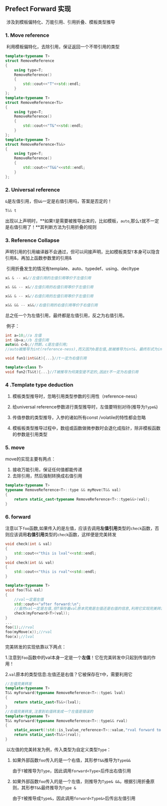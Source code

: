 ## Prefect Forward 实现

​	涉及到模板偏特化、万能引用、引用折叠、模板类型推导

### 1. Move reference

​		利用模板偏特化，去除引用，保证返回一个不带引用的类型

```c++
template<typename T>
struct RemoveReference
{
    using type=T;
    RemoveReference()
    {
        std::cout<<"T"<<std::endl;
    }
};
template<typename T>
struct RemoveReference<T&>
{
    using type=T;
    RemoveReference()
    {
        std::cout<<"T&"<<std::endl;
    }
};
template<typename T>
struct RemoveReference<T&&>
{
    using type=T;
    RemoveReference()
    {
        std::cout<<"T&&"<<std::endl;
    }
};
```



### 2. Universal reference

​		`&`是左值引用，但`&&`一定是右值引用吗，答案是否定的！

```c++
T&& t
```

出现以上声明时，**如果`T`是需要被推导出来的，比如模板，`auto`,那么`t`就不一定是右值引用了！**其判断方法为引用折叠的规则



### 3. Reference Collapse

​		声明引用的引用编译器不会通过，但可以间接声明，比如模板类型`T`本身可以隐含引用&，再加上函数参数里的引用&

​		引用折叠发生的情况有template、auto、typedef、using、decltype

```c++
x& & -- x&//左值引用的左值引用等价于左值引用

x& && -- x&//左值引用的右值引用等价于左值引用

x&& & -- x&//右值引用的左值引用等价于左值引用

x&& && -- x&&//右值引用的右值引用等价于右值引用

```

总之任一个为左值引用，最终都是左值引用，反之为右值引用。

​		例子：

```c++
int a=10;//a 左值
int &b=a;//b 左值引用
auto&& c=b;//然鹅，c是左值引用;
//auto被推导为int(reference-ness),而又因为b是左值,故被推导为int&，最终形式为int& &&，根据引用折叠，即c为左值引用

void fun1(int&&t){...}//t一定为右值引用

template<class T>
void fun2(T&&t){...}//T被推导为何类型是不定的,因此t不一定为右值引用
```



### 4 .Template type deduction

1. 模板类型推导时，忽略引用类型参数的引用性（reference-ness）

2. 给universal reference参数进行类型推导时，左值要特别对待(推导为`Type&`)

3. 传值参数的类型推导，入参的诸如所有const /volatile的特性都会忽略

4. 模板板类型推导过程中，数组或函数做微参数时会退化成指针，除非模板函数的参数是引用类型



### 5. move

move的实现主要有两点：

1. 接收万能引用，保证任何值都能传递
2. 去除引用，然后强制转换成右值引用

```c++
template<typename T>
typename RemoveReference<T>::type && myMove(T&& val)
{
    return static_cast<typename RemoveReference<T>::type&&>(val);
}
```



### 6. forward

​		注意以下`foo`函数,如果传入的是左值，应该去调用**左值引用**类型的`check`函数，否则应该调用**右值引用**类型的`check`函数，这样便是完美转发

```c++
void check(int & val)
{
    std::cout<<"this is lval"<<std::endl;
}
void check(int && val)
{
    std::cout<<"this is rval"<<std::endl;
}

template<typename T>
void foo(T&& val)
{
    //val一定是左值
    std::cout<<"after forward:\n";
    //虽然val一定是左值,但T保存着val原本究竟是左值还是右值的信息,利用它实现完美转发
    check(myForward<T>(val));
}
...
foo(1);//rval
foo(myMove(x));//rval
foo(x);//lval
```



完美转发的实现依靠以下两点：

​		1.注意到`foo`函数中的val本身一定是一个**左值**！它在完美转发中只起到传值的作用！

​		2.`val`原本的类型信息:左值还是右值？它被保存在`T`中，需要利用它

```c++
//左值完美转发
template<typename T>
T&& myForward(typename RemoveReference<T>::type& lval)
{
    return static_cast<T&&>(lval);
}
//右值完美转发,注意到右值转发成一个左值是错误的
template<typename T>
T&& myForward(typename RemoveReference<T>::type&& rval)
{
    static_assert(!std::is_lvalue_reference<T>::value,"rval forward to lval!");
    return static_cast<T&&>(rval);
}
```

​		以左值的完美转发为例，传入类型为自定义类型`Type`：

1. 如果外部函数`foo`传入的是一个右值，其形参`T&&`推导为`Type&&`

   由于`T`被推导为`Type`，因此调用`forward<Type>`后传出右值引用

2. 如果外部函数`foo`传入的是一个左值，则推导为`Type& &&`，根据引用折叠原则，其形参`T&&`最终推导为`Type &`

   由于`T`被推导成`Type&`，因此调用`forward<Type&>`后传出左值引用


